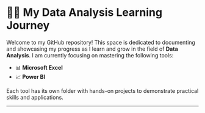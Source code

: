 # 👨‍💻 My Data Analysis Learning Journey

Welcome to my GitHub repository! This space is dedicated to documenting and showcasing my progress as I learn and grow in the field of **Data Analysis**. I am currently focusing on mastering the following tools:

- 📊 **Microsoft Excel**
- 📈 **Power BI**

Each tool has its own folder with hands-on projects to demonstrate practical skills and applications.

---
